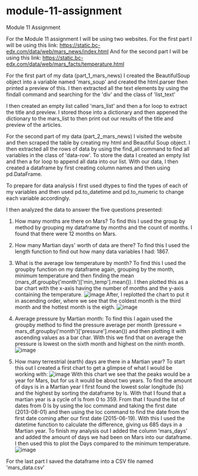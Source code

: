 # module-11-assignment
Module 11 Assignment

For the Module 11 assignment I will be using two websites.
For the first part I will be using this link: https://static.bc-edx.com/data/web/mars_news/index.html
And for the second part I will be using this link: https://static.bc-edx.com/data/web/mars_facts/temperature.html


For the first part of my data (part_1_mars_news) I created the BeautifulSoup object into a variable named 'mars_soup' and created the html.parser then printed a preview of this. I then extracted all the text elements by using the findall command and searching for the 'div' and the class of 'list_text'

I then created an empty list called 'mars_list' and then a for loop to extract the title and preview. I stored those into a dictionary and then appened the dictionary to the mars_list to then print out our results of the title and preview of the articles.

For the second part of my data (part_2_mars_news) I visited the website and then scraped the table by creating my html and Beautiful Soup object. I then extracted all the rows of data by using the find_all command to find all variables in the class of 'data-row'.
To store the data I created an empty list and then a for loop to append all data into our list. With our data, I then created a dataframe by first creating column names and then using pd.DataFrame. 

To prepare for data analysis I first used dtypes to find the types of each of my variables and then used pd.to_datetime and pd.to_numeric to change each variable accordingly. 

I then analyzed the data to answer the five questions presented:

1. How many months are there on Mars? To find this I used the group by method by grouping my dataframe by months and the count of months. I found that there were 12 months on Mars.
   
2. How many Martian days' worth of data are there? To find this I used the length function to find out how many data variables I had: 1867.
   
3. What is the average low temperature by month? To find this I used the groupby function on my dataframe again, grouping by the month, minimum temperature and then finding the mean (mars_df.groupby('month')['min_temp'].mean()). I then plotted this as a bar chart with the x-axis having the number of months and the y-axis containing the temperature.
   ![image](https://github.com/sophiagemanuel/module-11-assignment/assets/157437098/3b215250-0455-4393-b98b-d4dee14a2709)
After, I replotted the chart to put it in ascending order, where we see that the coldest month is the third month and the hottest month is the eigth.
  ![image](https://github.com/sophiagemanuel/module-11-assignment/assets/157437098/2b363478-11d0-4012-812d-dfe4313bcd2a)


4. Average pressure by Martian month: To find this I again used the groupby method to find the pressure average per month (pressure = mars_df.groupby('month')['pressure'].mean()) and then plotting it with ascending values as a bar char. With this we find that on average the pressure is lowest on the sixth month and highest on the ninth month. 
  ![image](https://github.com/sophiagemanuel/module-11-assignment/assets/157437098/8602d1b0-33fb-4256-a49e-449c48548bfe)


5. How many terrestrial (earth) days are there in a Martian year? To start this out I created a first chart to get a glimpse of what I would be working with: 
  ![image](https://github.com/sophiagemanuel/module-11-assignment/assets/157437098/9973b92a-d8cd-42d8-9b0c-f44b3fa8322e)
  With this chart we see that the peaks would be a year for Mars, but for us it would be about two years. To find the amount of days is in a Martian year I first found the lowest solar longitude (ls) and the highest by sorting the dataframe by ls. With that I found that a martian year is a cycle of ls from 0 to 359. From that I found the list of dates from 0 ls by using the loc command and taking the first date (2013-08-01) and then using the loc command to find the date from the first date coming after our first date (2015-06-19). With this I used the datetime function to calculate the difference, giving us 685 days in a Martian year.
To finish my analysis out I added the column 'mars_days' and added the amount of days we had been on Mars into our dataframe. I then used this to plot the Days compared to the minimum temperature.
![image](https://github.com/sophiagemanuel/module-11-assignment/assets/157437098/7835ba89-eb25-44c0-b0f5-f93188467ef4)

For the last part I saved the dataframe into a CSV file named 'mars_data.csv'
